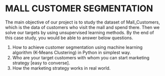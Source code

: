 # MALL CUSTOMER SEGMENTATION
The main objective of our project is to study the dataset of Mall_Customers, 
which is the data of customers who visit the mall and spend there. Then we 
solve our targets by using unsupervised learning methods. 
By the end of this case study, you would be able to answer below questions.
  1. How to achieve customer segmentation using machine learning 
    algorithm (K-Means Clustering) in Python in simplest way.
  2. Who are your target customers with whom you can start marketing 
    strategy [easy to converse].
  3. How the marketing strategy works in real world.

